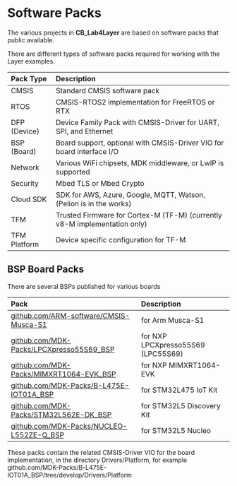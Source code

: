 # Software Packs

The various projects in __CB_Lab4Layer__ are based on software packs that public available.

There are different types of software packs required for working with the Layer examples.

Pack Type    | Description
:------------|:----------------
CMSIS        | Standard CMSIS software pack
RTOS         | CMSIS-RTOS2 implementation for FreeRTOS or RTX
DFP (Device) | Device Family Pack with CMSIS-Driver for UART, SPI, and Ethernet
BSP (Board)  | Board support, optional with CMSIS-Driver VIO for board interface I/O
Network      | Various WiFi chipsets, MDK middleware, or LwIP is supported
Security     | Mbed TLS or Mbed Crypto
Cloud SDK    | SDK for AWS, Azure, Google, MQTT, Watson, (Pelion is in the works)
TFM          | Trusted Firmware for Cortex-M (TF-M) (currently v8-M implementation only)
TFM Platform | Device specific configuration for TF-M

## BSP Board Packs

There are several BSPs published for various boards

Pack                                                                                         | Description
:--------------------------------------------------------------------------------------------|:----------------
[github.com/ARM-software/CMSIS-Musca-S1](https://github.com/ARM-software/CMSIS-Musca-S1)     | for Arm Musca-S1
[github.com/MDK-Packs/LPCXpresso55S69_BSP](https://github.com/MDK-Packs/LPCXpresso55S69_BSP) | for NXP LPCXpresso55S69 (LPC55S69)
[github.com/MDK-Packs/MIMXRT1064-EVK_BSP](https://github.com/MDK-Packs/MIMXRT1064-EVK_BSP)   | for NXP MIMXRT1064-EVK
[github.com/MDK-Packs/B-L475E-IOT01A_BSP](https://github.com/MDK-Packs/B-L475E-IOT01A_BSP)   | for STM32L475 IoT Kit
[github.com/MDK-Packs/STM32L562E-DK_BSP](https://github.com/MDK-Packs/STM32L562E-DK_BSP)     | for STM32L5 Discovery Kit
[github.com/MDK-Packs/NUCLEO-L552ZE-Q_BSP](https://github.com/MDK-Packs/NUCLEO-L552ZE-Q_BSP) | for STM32L5 Nucleo

These packs contain the related CMSIS-Driver VIO for the board implementation, in the directory Drivers/Platform, 
for example github.com/MDK-Packs/B-L475E-IOT01A_BSP/tree/develop/Drivers/Platform 
